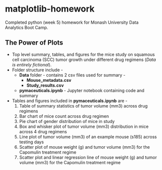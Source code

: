 # matplotlib-homework

Completed python (week 5) homework for Monash University Data Analytics Boot Camp.

## The Power of Plots
* Top level summary, tables, and figures for the mice study on squamous cell carcinoma (SCC) tumor growth under different drug regimens (*Data is entirely fictional*).
* Folder structure include -
	* **Data** folder - contains 2 csv files used for summary -
		 * **Mouse_metadata.csv**
		 * **Study_results.csv**
	* **pymaceuticals.ipynb** - Jupyter notebook containing code and summary
* Tables and figures included in **pymaceuticals.ipynb** are - 
   1. Table of summary statistics of tumor volume (mm3) across drug regimens
   2. Bar chart of mice count across drug regimen
   3. Pie chart of gender distribution of mice in study
   4. Box and whisker plot of tumor volume (mm3) distribution in mice across 4 drug regimens
   5. Line plot of tumor volume (mm3) of an example mouse (s185) across testing days
   6. Scatter plot of mouse weight (g) and tumor volume (mm3) for the Capomulin treatment regime
   7. Scatter plot and linear regression line of mouse weight (g) and tumor volume (mm3) for the Capomulin treatment regime
